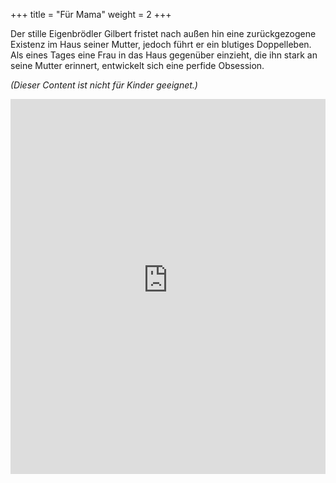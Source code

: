+++
title = "Für Mama"
weight = 2
+++

Der stille Eigenbrödler Gilbert fristet nach außen hin eine zurückgezogene Existenz im Haus seiner Mutter, jedoch führt er ein blutiges Doppelleben. Als eines Tages eine Frau in das Haus gegenüber einzieht, die ihn stark an seine Mutter erinnert, entwickelt sich eine perfide Obsession.

_(Dieser Content ist nicht für Kinder geeignet.)_

<iframe width="100%" height="600" src="https://www.youtube-nocookie.com/embed/kiwRsbx0yQs" title="YouTube video player" frameborder="0" allow="accelerometer; autoplay; clipboard-write; encrypted-media; gyroscope; picture-in-picture" allowfullscreen></iframe>


